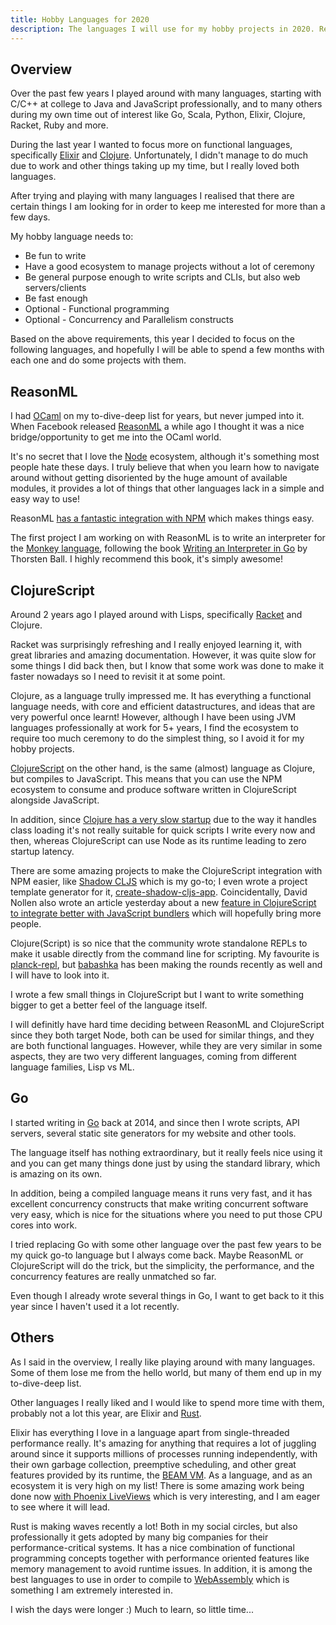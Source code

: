 ```yaml
---
title: Hobby Languages for 2020
description: The languages I will use for my hobby projects in 2020. ReasonML, ClojureScript and Go.
---
```


## Overview

Over the past few years I played around with many languages, starting with C/C++ at college to Java and JavaScript professionally, and to many others during my own time out of interest like Go, Scala, Python, Elixir, Clojure, Racket, Ruby and more.

During the last year I wanted to focus more on functional languages, specifically [Elixir](http://elixir-lang.org/) and [Clojure](https://clojure.org/). Unfortunately, I didn't manage to do much due to work and other things taking up my time, but I really loved both languages.

After trying and playing with many languages I realised that there are certain things I am looking for in order to keep me interested for more than a few days.

My hobby language needs to:
- Be fun to write
- Have a good ecosystem to manage projects without a lot of ceremony
- Be general purpose enough to write scripts and CLIs, but also web servers/clients
- Be fast enough
- Optional - Functional programming
- Optional - Concurrency and Parallelism constructs

Based on the above requirements, this year I decided to focus on the following languages, and hopefully I will be able to spend a few months with each one and do some projects with them.

## ReasonML

I had [OCaml](https://ocaml.org/) on my to-dive-deep list for years, but never jumped into it.
When Facebook released [ReasonML](https://reasonml.github.io/) a while ago I thought it was a nice bridge/opportunity to get me into the OCaml world.

It's no secret that I love the [Node](https://nodejs.org/) ecosystem, although it's something most people hate these days. I truly believe that when you learn how to navigate around without getting disoriented by the huge amount of available modules, it provides a lot of things that other languages lack in a simple and easy way to use!

ReasonML [has a fantastic integration with NPM](https://reasonml.github.io/docs/en/installation) which makes things easy.

The first project I am working on with ReasonML is to write an interpreter for the [Monkey language](https://monkeylang.org/), following the book [Writing an Interpreter in Go](https://interpreterbook.com/) by Thorsten Ball. I highly recommend this book, it's simply awesome!


## ClojureScript

Around 2 years ago I played around with Lisps, specifically [Racket](https://racket-lang.org/) and Clojure. 

Racket was surprisingly refreshing and I really enjoyed learning it, with great libraries and amazing documentation. However, it was quite slow for some things I did back then, but I know that some work was done to make it faster nowadays so I need to revisit it at some point.

Clojure, as a language trully impressed me. It has everything a functional language needs, with core and efficient datastructures, and ideas that are very powerful once learnt! However, although I have been using JVM languages professionally at work for 5+ years, I find the ecosystem to require too much ceremony to do the simplest thing, so I avoid it for my hobby projects.

[ClojureScript](https://clojurescript.org/) on the other hand, is the same (almost) language as Clojure, but compiles to JavaScript. This means that you can use the NPM ecosystem to consume and produce software written in ClojureScript alongside JavaScript.

In addition, since [Clojure has a very slow startup](http://clojure-goes-fast.com/blog/clojures-slow-start/) due to the way it handles class loading it's not really suitable for quick scripts I write every now and then, whereas ClojureScript can use Node as its runtime leading to zero startup latency.

There are some amazing projects to make the ClojureScript integration with NPM easier, like [Shadow CLJS](https://shadow-cljs.github.io/docs/UsersGuide.html) which is my go-to; I even wrote a project template generator for it, [create-shadow-cljs-app](https://github.com/lambrospetrou/create-shadow-cljs-app). Coincidentally, David Nollen also wrote an article yesterday about a new [feature in ClojureScript to integrate better with JavaScript bundlers](https://clojurescript.org/guides/webpack) which will hopefully bring more people.

Clojure(Script) is so nice that the community wrote standalone REPLs to make it usable directly from the command line for scripting. My favourite is [planck-repl](https://github.com/planck-repl/planck), but [babashka](https://github.com/borkdude/babashka) has been making the rounds recently as well and I will have to look into it.

I wrote a few small things in ClojureScript but I want to write something bigger to get a better feel of the language itself.

I will definitly have hard time deciding between ReasonML and ClojureScript since they both target Node, both can be used for similar things, and they are both functional languages. However, while they are very similar in some aspects, they are two very different languages, coming from different language families, Lisp vs ML.

## Go

I started writing in [Go](https://golang.org/) back at 2014, and since then I wrote scripts, API servers, several static site generators for my website and other tools.

The language itself has nothing extraordinary, but it really feels nice using it and you can get many things done just by using the standard library, which is amazing on its own.

In addition, being a compiled language means it runs very fast, and it has excellent concurrency constructs that make writing concurrent software very easy, which is nice for the situations where you need to put those CPU cores into work.

I tried replacing Go with some other language over the past few years to be my quick go-to language but I always come back. Maybe ReasonML or ClojureScript will do the trick, but the simplicity, the performance, and the concurrency features are really unmatched so far.

Even though I already wrote several things in Go, I want to get back to it this year since I haven't used it a lot recently.

## Others

As I said in the overview, I really like playing around with many languages. Some of them lose me from the hello world, but many of them end up in my to-dive-deep list.

Other languages I really liked and I would like to spend more time with them, probably not a lot this year, are Elixir and [Rust](https://www.rust-lang.org/).

Elixir has everything I love in a language apart from single-threaded performance really. It's amazing for anything that requires a lot of juggling around since it supports millions of processes running independently, with their own garbage collection, preemptive scheduling, and other great features provided by its runtime, the [BEAM VM](https://blog.stenmans.org/theBeamBook/). As a language, and as an ecosystem it is very high on my list! There is some amazing work being done now [with Phoenix LiveViews](https://www.phoenixframework.org/blog/build-a-real-time-twitter-clone-in-15-minutes-with-live-view-and-phoenix-1-5) which is very interesting, and I am eager to see where it will lead.

Rust is making waves recently a lot! Both in my social circles, but also professionally it gets adopted by many big companies for their performance-critical systems. It has a nice combination of functional programming concepts together with performance oriented features like memory management to avoid runtime issues. In addition, it is among the best languages to use in order to compile to [WebAssembly](https://www.rust-lang.org/what/wasm) which is something I am extremely interested in.

I wish the days were longer :) Much to learn, so little time...
